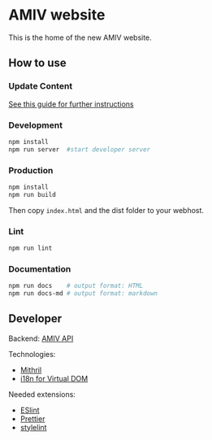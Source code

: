 # AMIV website

This is the home of the new AMIV website.

## How to use

### Update Content

[See this guide for further instructions](src/content/)

### Development

```bash
npm install
npm run server  #start developer server
```

### Production

```bash
npm install
npm run build
```

Then copy `index.html` and the dist folder to your webhost.

### Lint

```bash
npm run lint
```

### Documentation

```bash
npm run docs    # output format: HTML
npm run docs-md # output format: markdown
```

## Developer

Backend: [AMIV API](https://github.com/amiv-eth/amivapi)

Technologies:

* [Mithril](https://mithril.js.org/)
* [i18n for Virtual DOM](https://i18n4v.js.org)

Needed extensions:

* [ESlint](https://github.com/eslint/eslint)
* [Prettier](https://github.com/prettier/prettier)
* [stylelint](https://stylelint.io)
